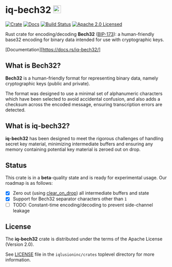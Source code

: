 # iq-bech32 <a href="https://www.iqlusion.io"><img src="https://storage.googleapis.com/iqlusion-prod-web-assets/img/logo/iqlusion-rings-sm.png" alt="iqlusion" width="24" height="24"></a>

[![Crate][crate-image]][crate-link]
[![Docs][docs-image]][docs-link]
[![Build Status][build-image]][build-link]
[![Apache 2.0 Licensed][license-image]][license-link]

[crate-image]: https://img.shields.io/crates/v/iq-bech32.svg
[crate-link]: https://crates.io/crates/iq-bech32
[docs-image]: https://docs.rs/iq-bech32/badge.svg
[docs-link]: https://docs.rs/iq-bech32/
[license-image]: https://img.shields.io/badge/license-Apache2.0-blue.svg
[license-link]: https://github.com/iqlusioninc/crates/blob/master/LICENSE
[build-image]: https://circleci.com/gh/iqlusioninc/crates.svg?style=shield
[build-link]: https://circleci.com/gh/iqlusioninc/crates

Rust crate for encoding/decoding **Bech32** ([BIP-173]): a human-friendly base32
encoding for binary data intended for use with cryptographic keys.

[Documentation][https://docs.rs/iq-bech32/]

## What is Bech32?

**Bech32** is a human-friendly format for representing binary data, namely
cryptographic keys (public and private).

The format was designed to use a minimal set of alphanumeric characters which
have been selected to avoid accidental confusion, and also adds a checksum
across the encoded message, ensuring transcription errors are detected.

## What is iq-bech32?

**iq-bech32** has been designed to meet the rigorous challenges of handling
secret key material, minimizing intermediate buffers and ensuring any memory
containing potential key material is zeroed out on drop.

## Status

This crate is in a **beta**-quality state and is ready for experimental
usage. Our roadmap is as follows:

- [X] Zero out (using [clear_on_drop]) all intermediate buffers and state
- [X] Support for Bech32 separator characters other than `1`
- [ ] TODO: Constant-time encoding/decoding to prevent side-channel leakage

[BIP-173]: https://github.com/bitcoin/bips/blob/master/bip-0173.mediawiki
[clear_on_drop]: https://github.com/cesarb/clear_on_drop

## License

The **iq-bech32** crate is distributed under the terms of the Apache License
(Version 2.0).

See [LICENSE] file in the `iqlusioninc/crates` toplevel directory for more
information.

[LICENSE]: https://github.com/iqlusioninc/crates/blob/master/LICENSE
